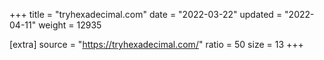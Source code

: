 +++
title = "tryhexadecimal.com"
date = "2022-03-22"
updated = "2022-04-11"
weight = 12935

[extra]
source = "https://tryhexadecimal.com/"
ratio = 50
size = 13
+++
